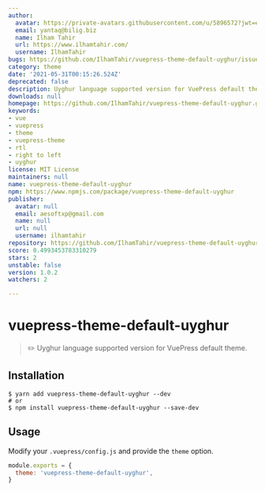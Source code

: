 ```yaml
---
author:
  avatar: https://private-avatars.githubusercontent.com/u/5896572?jwt=eyJhbGciOiJIUzI1NiIsInR5cCI6IkpXVCJ9.eyJpc3MiOiJnaXRodWIuY29tIiwiYXVkIjoicmF3LmdpdGh1YnVzZXJjb250ZW50LmNvbSIsImtleSI6ImtleTEiLCJleHAiOjE3MzQ2NzIzNjAsIm5iZiI6MTczNDY3MTE2MCwicGF0aCI6Ii91LzU4OTY1NzIifQ.Ol66Nu3hcY9mV7y9XIdHI9r1W3C4Pkz8I1TWWkFh6a4&v=4
  email: yantaq@bilig.biz
  name: Ilham Tahir
  url: https://www.ilhamtahir.com/
  username: IlhamTahir
bugs: https://github.com/IlhamTahir/vuepress-theme-default-uyghur/issues
category: theme
date: '2021-05-31T00:15:26.524Z'
deprecated: false
description: Uyghur language supported version for VuePress default theme v1.4.0
downloads: null
homepage: https://github.com/IlhamTahir/vuepress-theme-default-uyghur.git#readme
keywords:
- vue
- vuepress
- theme
- vuepress-theme
- rtl
- right to left
- uyghur
license: MIT License
maintainers: null
name: vuepress-theme-default-uyghur
npm: https://www.npmjs.com/package/vuepress-theme-default-uyghur
publisher:
  avatar: null
  email: aesoftxp@gmail.com
  name: null
  url: null
  username: ilhamtahir
repository: https://github.com/IlhamTahir/vuepress-theme-default-uyghur
score: 0.4993453783310279
stars: 2
unstable: false
version: 1.0.2
watchers: 2

---
```


# vuepress-theme-default-uyghur

> ✏️ Uyghur language supported version for VuePress default theme.


## Installation


```shell
$ yarn add vuepress-theme-default-uyghur --dev
# or
$ npm install vuepress-theme-default-uyghur --save-dev
```

## Usage

Modify your `.vuepress/config.js` and provide the `theme` option.

```js
module.exports = {
  theme: 'vuepress-theme-default-uyghur',
}
```

